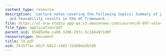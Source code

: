 ```yaml
---
content_type: resource
description: 'Lecture notes covering the following topics: Summary of previous topics
  and Feasability results in the UC framework.'
file: https://ol-ocw-studio-app-qa.s3.amazonaws.com/courses/6-897-selected-topics-in-cryptography-spring-2004/3415f7acb52fbb12140231dd04a5b7d8_l9.pdf
file_type: application/pdf
parent_uid: 85685e0a-ca08-3206-297c-5c104a971d9f
resourcetype: Document
title: l9.pdf
uid: 3415f7ac-b52f-bb12-1402-31dd04a5b7d8
---
```

